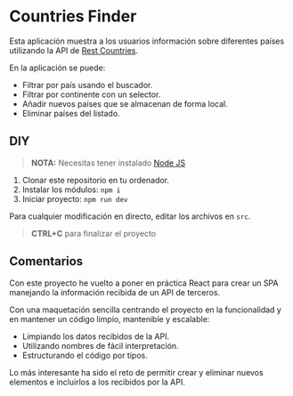 # Countries Finder

Esta aplicación muestra a los usuarios información sobre diferentes países utilizando la API de [Rest Countries](https://restcountries.com/).

En la aplicación se puede:
- Filtrar por país usando el buscador.
- Filtrar por continente con un selector.
- Añadir nuevos países que se almacenan de forma local.
- Eliminar países del listado.

## DIY
> **NOTA:** Necesitas tener instalado [Node JS](https://nodejs.org/)
1. Clonar este repositorio en tu ordenador.
2. Instalar los módulos: `npm i`
3. Iniciar proyecto: `npm run dev`

Para cualquier modificación en directo, editar los archivos en `src`. 

> **CTRL+C** para finalizar el proyecto

## Comentarios

Con este proyecto he vuelto a poner en práctica React para crear un SPA manejando la información recibida de un API de terceros.

Con una maquetación sencilla centrando el proyecto en la funcionalidad y en mantener un código limpio, mantenible y escalable: 
- Limpiando los datos recibidos de la API.
- Utilizando nombres de fácil interpretación.
- Estructurando el código por tipos.

Lo más interesante ha sido el reto de permitir crear y eliminar nuevos elementos e incluirlos a los recibidos por la API.

